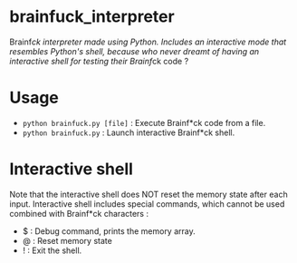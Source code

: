 # brainfuck_interpreter
Brainf*ck interpreter made using Python. Includes an interactive mode that resembles Python's shell, because who never dreamt of having an interactive shell for testing their Brainf*ck code ?

# Usage
- `python brainfuck.py [file]` : Execute Brainf*ck code from a file.
- `python brainfuck.py`        : Launch interactive Brainf*ck shell.

# Interactive shell
Note that the interactive shell does NOT reset the memory state after each input.
Interactive shell includes special commands, which cannot be used combined with Brainf*ck characters :
- $ : Debug command, prints the memory array.
- @ : Reset memory state
- ! : Exit the shell.
